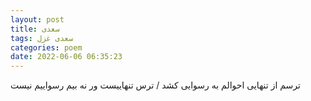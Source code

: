 ```yaml
---
layout: post
title: سعدی
tags: سعدی غزل
categories: poem
date: 2022-06-06 06:35:23
---
```


ترسم از تنهایی احوالم به رسوایی کشد / ترس تنهاییست ور نه بیم رسواییم نیست

